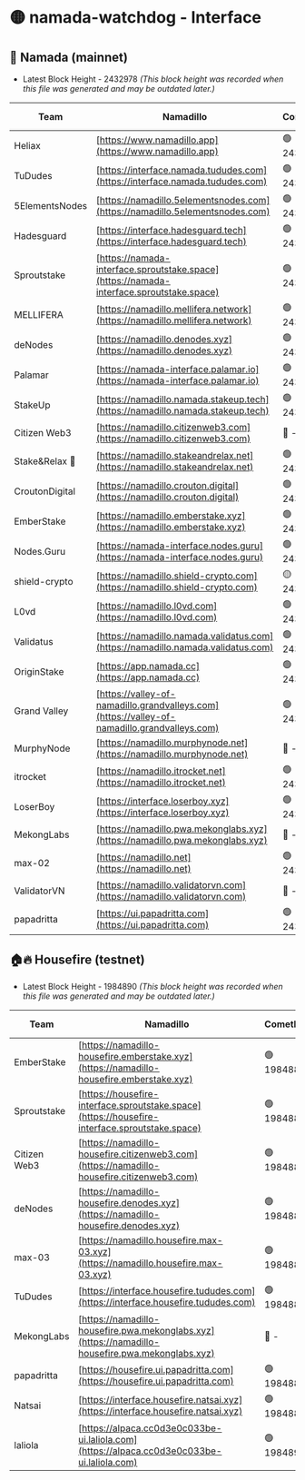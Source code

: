 # 🟡 namada-watchdog - Interface

## 🚀 Namada (mainnet)
- Latest Block Height - 2432978 *(This block height was recorded when this file was generated and may be outdated later.)*

| Team | Namadillo | CometBFT | Indexer | MASP Indexer |
|-|-|-|-|-|
| Heliax | [https://www.namadillo.app](https://www.namadillo.app) | 🟢 2432954 | 🟢 2432954 | 🟢 2432954 |
| TuDudes | [https://interface.namada.tududes.com](https://interface.namada.tududes.com) | 🟢 2432954 | 🟢 2432954 | 🟢 2432954 |
| 5ElementsNodes | [https://namadillo.5elementsnodes.com](https://namadillo.5elementsnodes.com) | 🟢 2432955 | 🟢 2432955 | 🟢 2432954 |
| Hadesguard | [https://interface.hadesguard.tech](https://interface.hadesguard.tech) | 🟢 2432956 | 🟢 2432955 | 🟢 2432955 |
| Sproutstake | [https://namada-interface.sproutstake.space](https://namada-interface.sproutstake.space) | 🟢 2432956 | 🟢 2432956 | 🟢 2432956 |
| MELLIFERA | [https://namadillo.mellifera.network](https://namadillo.mellifera.network) | 🟢 2432957 | 🟢 2432957 | 🟢 2432957 |
| deNodes | [https://namadillo.denodes.xyz](https://namadillo.denodes.xyz) | 🟢 2432958 | 🟢 2432958 | 🟢 2432958 |
| Palamar | [https://namada-interface.palamar.io](https://namada-interface.palamar.io) | 🟢 2432959 | 🟢 2432959 | 🟢 2432958 |
| StakeUp | [https://namadillo.namada.stakeup.tech](https://namadillo.namada.stakeup.tech) | 🟢 2432959 | 🟢 2432959 | 🟢 2432959 |
| Citizen Web3 | [https://namadillo.citizenweb3.com](https://namadillo.citizenweb3.com) | 🔴 - | 🔴 - | 🔴 - |
| Stake&Relax 🦥 | [https://namadillo.stakeandrelax.net](https://namadillo.stakeandrelax.net) | 🟢 2432965 | 🟢 2432965 | 🟢 2432965 |
| CroutonDigital | [https://namadillo.crouton.digital](https://namadillo.crouton.digital) | 🟢 2432966 | 🟢 2432966 | 🟢 2432966 |
| EmberStake | [https://namadillo.emberstake.xyz](https://namadillo.emberstake.xyz) | 🟢 2432967 | 🟢 2432967 | 🟢 2432967 |
| Nodes.Guru | [https://namada-interface.nodes.guru](https://namada-interface.nodes.guru) | 🟢 2432967 | 🟢 2432967 | 🟢 2432967 |
| shield-crypto | [https://namadillo.shield-crypto.com](https://namadillo.shield-crypto.com) | 🟡 2432864 | 🟡 2432825 | 🟡 2432864 |
| L0vd | [https://namadillo.l0vd.com](https://namadillo.l0vd.com) | 🟢 2432969 | 🔴 2422522 | 🟢 2432969 |
| Validatus | [https://namadillo.namada.validatus.com](https://namadillo.namada.validatus.com) | 🟢 2432970 | 🟢 2432970 | 🟢 2432970 |
| OriginStake | [https://app.namada.cc](https://app.namada.cc) | 🟢 2432971 | 🟢 2432970 | 🟢 2432970 |
| Grand Valley | [https://valley-of-namadillo.grandvalleys.com](https://valley-of-namadillo.grandvalleys.com) | 🟢 2432971 | 🟢 2432971 | 🟢 2432971 |
| MurphyNode | [https://namadillo.murphynode.net](https://namadillo.murphynode.net) | 🔴 - | 🔴 - | 🔴 - |
| itrocket | [https://namadillo.itrocket.net](https://namadillo.itrocket.net) | 🟢 2432974 | 🟢 2432974 | 🟢 2432974 |
| LoserBoy | [https://interface.loserboy.xyz](https://interface.loserboy.xyz) | 🟢 2432974 | 🟢 2432974 | 🟢 2432974 |
| MekongLabs | [https://namadillo.pwa.mekonglabs.xyz](https://namadillo.pwa.mekonglabs.xyz) | 🔴 - | 🔴 - | 🔴 - |
| max-02 | [https://namadillo.net](https://namadillo.net) | 🟢 2432975 | 🟢 2432975 | 🟢 2432975 |
| ValidatorVN | [https://namadillo.validatorvn.com](https://namadillo.validatorvn.com) | 🔴 - | 🔴 - | 🔴 - |
| papadritta | [https://ui.papadritta.com](https://ui.papadritta.com) | 🟢 2432978 | 🟢 2432978 | 🟢 2432978 |

## 🏠🔥 Housefire (testnet)
- Latest Block Height - 1984890 *(This block height was recorded when this file was generated and may be outdated later.)*

| Team | Namadillo | CometBFT | Indexer | MASP Indexer |
|-|-|-|-|-|
| EmberStake | [https://namadillo-housefire.emberstake.xyz](https://namadillo-housefire.emberstake.xyz) | 🟢 1984885 | 🟢 1984885 | 🟢 1984885 |
| Sproutstake | [https://housefire-interface.sproutstake.space](https://housefire-interface.sproutstake.space) | 🟢 1984886 | 🟢 1984886 | 🟢 1984886 |
| Citizen Web3 | [https://namadillo-housefire.citizenweb3.com](https://namadillo-housefire.citizenweb3.com) | 🟢 1984887 | 🔴 1887621 | 🟢 1984886 |
| deNodes | [https://namadillo-housefire.denodes.xyz](https://namadillo-housefire.denodes.xyz) | 🟢 1984887 | 🟢 1984887 | 🟢 1984887 |
| max-03 | [https://namadillo.housefire.max-03.xyz](https://namadillo.housefire.max-03.xyz) | 🟢 1984888 | 🟢 1984888 | 🟢 1984888 |
| TuDudes | [https://interface.housefire.tududes.com](https://interface.housefire.tududes.com) | 🟢 1984888 | 🔴 1896505 | 🟢 1984888 |
| MekongLabs | [https://namadillo-housefire.pwa.mekonglabs.xyz](https://namadillo-housefire.pwa.mekonglabs.xyz) | 🔴 - | 🔴 - | 🔴 - |
| papadritta | [https://housefire.ui.papadritta.com](https://housefire.ui.papadritta.com) | 🟢 1984889 | 🔴 1978696 | 🟢 1984889 |
| Natsai | [https://interface.housefire.natsai.xyz](https://interface.housefire.natsai.xyz) | 🟢 1984889 | 🟢 1984889 | 🟢 1984889 |
| laliola | [https://alpaca.cc0d3e0c033be-ui.laliola.com](https://alpaca.cc0d3e0c033be-ui.laliola.com) | 🟢 1984890 | 🟢 1984890 | 🟢 1984890 |

